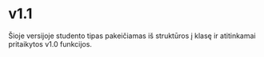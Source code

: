 # v1.1

Šioje versijoje studento tipas pakeičiamas iš struktūros į klasę ir atitinkamai pritaikytos v1.0 funkcijos.
